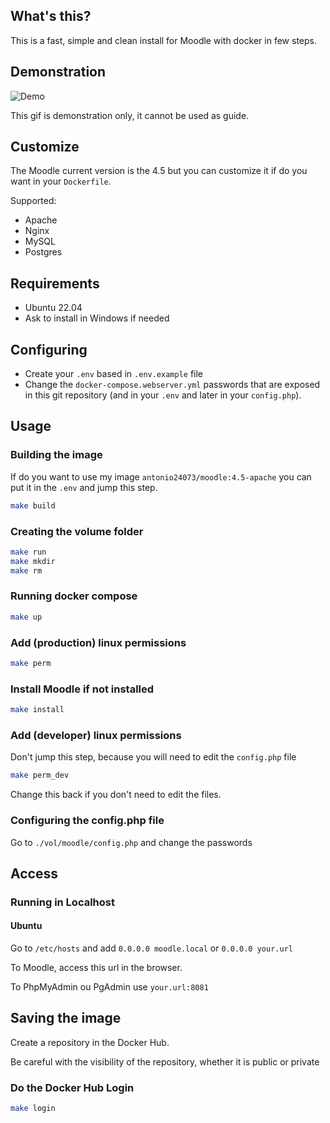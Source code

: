 ## What's this?

This is a fast, simple and clean install for Moodle with docker in few steps. 

## Demonstration

![Demo](demo.gif)

This gif is demonstration only, it cannot be used as guide.

## Customize

The Moodle current version is the 4.5 but you can customize it if do you want in your `Dockerfile`.

Supported:

- Apache
- Nginx
- MySQL
- Postgres

## Requirements

- Ubuntu 22.04
- Ask to install in Windows if needed

## Configuring

- Create your `.env` based in `.env.example` file
- Change the `docker-compose.webserver.yml` passwords that are exposed in this git repository (and in your `.env` and later in your `config.php`).

## Usage

### Building the image

If do you want to use my image `antonio24073/moodle:4.5-apache` you can put it in the `.env` and jump this step.

```bash
make build
```


### Creating the volume folder

```bash
make run
make mkdir
make rm
```

### Running docker compose

```bash
make up
```

### Add (production) linux permissions

```bash
make perm
```

### Install Moodle if not installed

```bash
make install
```

### Add (developer) linux permissions

Don't jump this step, because you will need to edit the `config.php` file

```bash
make perm_dev
```

Change this back if you don't need to edit the files.

### Configuring the config.php file

Go to `./vol/moodle/config.php` and change the passwords

## Access

### Running in Localhost

#### Ubuntu

Go to `/etc/hosts` and add `0.0.0.0 moodle.local` or `0.0.0.0 your.url` 

To Moodle, access this url in the browser.

To PhpMyAdmin ou PgAdmin use `your.url:8081`


## Saving the image

Create a repository in the Docker Hub.

Be careful with the visibility of the repository, whether it is public or private

### Do the Docker Hub Login

```bash
make login
```
